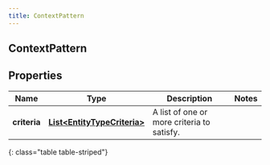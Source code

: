 ```yaml
---
title: ContextPattern
---
```

## ContextPattern


## Properties

| Name | Type | Description | Notes |
| ------------ | ------------- | ------------- | ------------- |
| **criteria** | [**List&lt;EntityTypeCriteria&gt;**](EntityTypeCriteria.html) | A list of one or more criteria to satisfy. |  |
{: class="table table-striped"}



